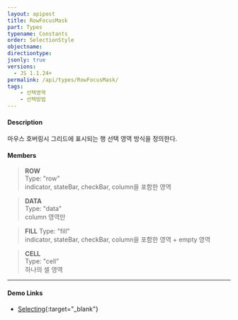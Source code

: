 ```yaml
---
layout: apipost
title: RowFocusMask
part: Types
typename: Constants
order: SelectionStyle
objectname: 
directiontype: 
jsonly: true
versions:
  - JS 1.1.24+
permalink: /api/types/RowFocusMask/
tags:
    - 선택영역
    - 선택방법
---
```



#### Description

 마우스 호버링시 그리드에 표시되는 행 선택 영역 방식을 정의한다.

#### Members

> **ROW**  
> Type: "row"    
> indicator, stateBar, checkBar, column을 포함한 영역            

> **DATA**    
> Type: "data"   
> column 영역만              

> **FILL** 
> Type: "fill"    
> indicator, stateBar, checkBar, column을 포함한 영역 + empty 영역               

> **CELL**    
> Type: "cell"   
> 하나의 셀 영역              


---

#### Demo Links

* [Selecting](http://demo.realgrid.com/GridComponent/Selecting/){:target="_blank"}